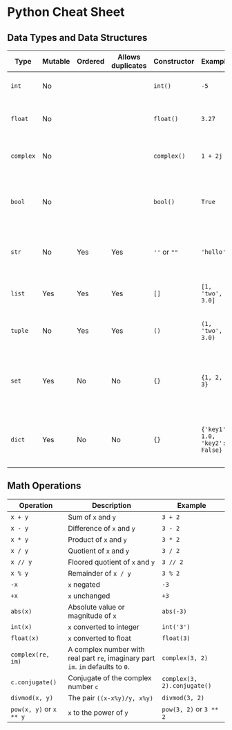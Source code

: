 # Python Cheat Sheet

## Data Types and Data Structures

| Type      | Mutable | Ordered | Allows duplicates | Constructor  | Example                        | Collection of   | Note                                                             |
| --------- | ------- | ------- | ----------------- | ------------ | ------------------------------ | --------------- | ---------------------------------------------------------------- |
| `int`     | No      |         |                   | `int()`      | `-5`                           |                 | Note: `int` is a whole number                                    |
| `float`   | No      |         |                   | `float()`    | `3.27`                         |                 | Note: `float` is a decimal number                                |
| `complex` | No      |         |                   | `complex()`  | `1 + 2j`                       |                 | Note: `complex` is a complex number                              |
| `bool`    | No      |         |                   | `bool()`     | `True`                         |                 | Note: `bool` is a boolean value; it's a subclass of `int`        |
| `str`     | No      | Yes     | Yes               | `''` or `""` | `'hello'`                      | characters      | Note: `str` is a sequence of characters                          |
| `list`    | Yes     | Yes     | Yes               | `[]`         | `[1, 'two', 3.0]`              | elements        | Note: lists are mutable sequences                                |
| `tuple`   | No      | Yes     | Yes               | `()`         | `(1, 'two', 3.0)`              | elements        | Note: tuples are immutable lists                                 |
| `set`     | Yes     | No      | No                | `{}`         | `{1, 2, 3}`                    | elements        | Note: set also uses `{}` but it does not contain key-value pairs |
| `dict`    | Yes     | No      | No                | `{}`         | `{'key1': 1.0, 'key2': False}` | key-value pairs | Note: dict also uses `{}` but it does not contain elements       |

## Math Operations

| Operation               | Description                                                                      | Example                     |
| ----------------------- | -------------------------------------------------------------------------------- | --------------------------- |
| `x + y`                 | Sum of `x` and `y`                                                               | `3 + 2`                     |
| `x - y`                 | Difference of `x` and `y`                                                        | `3 - 2`                     |
| `x * y`                 | Product of `x` and `y`                                                           | `3 * 2`                     |
| `x / y`                 | Quotient of `x` and `y`                                                          | `3 / 2`                     |
| `x // y`                | Floored quotient of `x` and `y`                                                  | `3 // 2`                    |
| `x % y`                 | Remainder of `x / y`                                                             | `3 % 2`                     |
| `-x`                    | `x` negated                                                                      | `-3`                        |
| `+x`                    | `x` unchanged                                                                    | `+3`                        |
| `abs(x)`                | Absolute value or magnitude of `x`                                               | `abs(-3)`                   |
| `int(x)`                | `x` converted to integer                                                         | `int('3')`                  |
| `float(x)`              | `x` converted to float                                                           | `float(3)`                  |
| `complex(re, im)`       | A complex number with real part `re`, imaginary part `im`. `im` defaults to `0`. | `complex(3, 2)`             |
| `c.conjugate()`         | Conjugate of the complex number `c`                                              | `complex(3, 2).conjugate()` |
| `divmod(x, y)`          | The pair `((x-x%y)/y, x%y)`                                                      | `divmod(3, 2)`              |
| `pow(x, y)` or `x ** y` | `x` to the power of `y`                                                          | `pow(3, 2)` or `3 ** 2`     |
